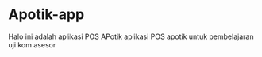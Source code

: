 # Apotik-app
 Halo ini adalah aplikasi POS APotik
 aplikasi POS apotik untuk pembelajaran uji kom asesor
